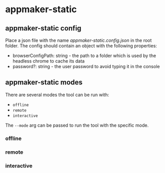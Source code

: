 # appmaker-static

## appmaker-static config
Place a json file with the name _appmaker-static.config.json_ in the root folder. The config should contain an object with the following properties:
- browserConfigPath: string - the path to a folder which is used by the headless chrome to cache its data
- password?: string - the user password to avoid typing it in the console

## appmaker-static modes

There are several modes the tool can be run with:
<ul>
    <li><code>offline</code></li>
    <li><code>remote</code></li>
    <li><code>interactive</code></li>
</ul>

The <code>--mode</code> arg can be passed to run the tool with the specific mode.

### offline

### remote

### interactive
